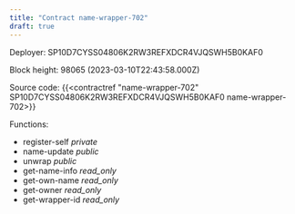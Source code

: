 ```yaml
---
title: "Contract name-wrapper-702"
draft: true
---
```

Deployer: SP10D7CYSS04806K2RW3REFXDCR4VJQSWH5B0KAF0


 



Block height: 98065 (2023-03-10T22:43:58.000Z)

Source code: {{<contractref "name-wrapper-702" SP10D7CYSS04806K2RW3REFXDCR4VJQSWH5B0KAF0 name-wrapper-702>}}

Functions:

* register-self _private_
* name-update _public_
* unwrap _public_
* get-name-info _read_only_
* get-own-name _read_only_
* get-owner _read_only_
* get-wrapper-id _read_only_
